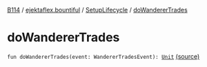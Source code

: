 [B114](../../index.md) / [ejektaflex.bountiful](../index.md) / [SetupLifecycle](index.md) / [doWandererTrades](./do-wanderer-trades.md)

# doWandererTrades

`fun doWandererTrades(event: WandererTradesEvent): `[`Unit`](https://kotlinlang.org/api/latest/jvm/stdlib/kotlin/-unit/index.html) [(source)](https://github.com/ejektaflex/Bountiful/tree/develop/src/main/kotlin/ejektaflex/bountiful/SetupLifecycle.kt#L237)